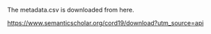 The metadata.csv is downloaded from here.

https://www.semanticscholar.org/cord19/download?utm_source=api
